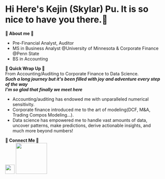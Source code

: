 # Hi Here's Kejin (Skylar) Pu. It is so nice to have you there.🩵
**🩶 About me 🩶**
- Pre-Financial Analyst, Auditor    
- MS in Business Analyst @University of Minnesota & Corporate Finance @Penn State  
- BS in Accounting

**🤍 Quick Wrap Up 🤍**   
From Accounting/Auditing to Corporate Finance to Data Science.  
**_Such a long journey but it's been filled with joy and adventure every step of the way_**   
**_I'm so glad that finally we meet here_**   
- Accounting/auditing has endowed me with unparalleled numerical sensitivity.   
- Corporate finance introduced me to the art of modeling(DCF, M&A, Trading Compos Modeling...).  
- Data science has empowered me to handle vast amounts of data, uncover patterns, make predictions, derive actionable insights, and much more beyond numbers!  

**🖤 Connect Me 🖤**  
[<img src="https://upload.wikimedia.org/wikipedia/commons/c/ca/LinkedIn_logo_initials.png" width="30">](https://www.linkedin.com/in/kejin-skylar-pu/)
[<img src="https://upload.wikimedia.org/wikipedia/commons/4/4b/Tableau_Logo.png" width="100">](https://public.tableau.com/app/profile/skylar.pu/vizzes)










